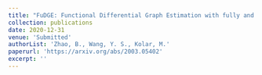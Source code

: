 ```yaml
---
title: "FuDGE: Functional Differential Graph Estimation with fully and discretely observed curves"
collection: publications
date: 2020-12-31
venue: 'Submitted'
authorList: 'Zhao, B., Wang, Y. S., Kolar, M.'
paperurl: 'https://arxiv.org/abs/2003.05402'
excerpt: ''  
---
```

